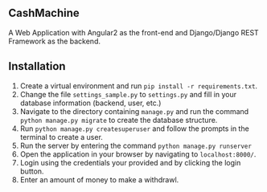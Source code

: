 ## CashMachine

A Web Application with Angular2 as the front-end and Django/Django REST Framework as the backend.

## Installation

1. Create a virtual environment and run `pip install -r requirements.txt`.
2. Change the file `settings_sample.py` to `settings.py` and fill in your database information (backend, user, etc.)
3. Navigate to the directory containing `manage.py` and run the command `python manage.py migrate` to create the database structure.
4. Run `python manage.py createsuperuser` and follow the prompts in the terminal to create a user.
5. Run the server by entering the command `python manage.py runserver`
6. Open the application in your browser by navigating to `localhost:8000/`.
7. Login using the credentials your provided and by clicking the login button.
8. Enter an amount of money to make a withdrawl.
